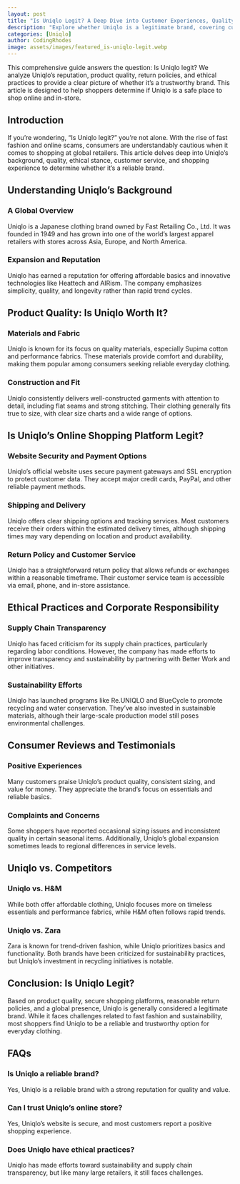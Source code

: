```yaml
---
layout: post
title: "Is Uniqlo Legit? A Deep Dive into Customer Experiences, Quality, and Ethics"
description: "Explore whether Uniqlo is a legitimate brand, covering customer experiences, quality, ethical practices, and more."
categories: [Uniqlo]
author: CodingRhodes
image: assets/images/featured_is-uniqlo-legit.webp
---
```


This comprehensive guide answers the question: Is Uniqlo legit? We analyze Uniqlo’s reputation, product quality, return policies, and ethical practices to provide a clear picture of whether it’s a trustworthy brand. This article is designed to help shoppers determine if Uniqlo is a safe place to shop online and in-store.

## Introduction

If you’re wondering, “Is Uniqlo legit?” you’re not alone. With the rise of fast fashion and online scams, consumers are understandably cautious when it comes to shopping at global retailers. This article delves deep into Uniqlo’s background, quality, ethical stance, customer service, and shopping experience to determine whether it’s a reliable brand.

## Understanding Uniqlo’s Background

### A Global Overview

Uniqlo is a Japanese clothing brand owned by Fast Retailing Co., Ltd. It was founded in 1949 and has grown into one of the world’s largest apparel retailers with stores across Asia, Europe, and North America.

### Expansion and Reputation

Uniqlo has earned a reputation for offering affordable basics and innovative technologies like Heattech and AIRism. The company emphasizes simplicity, quality, and longevity rather than rapid trend cycles.

## Product Quality: Is Uniqlo Worth It?

### Materials and Fabric

Uniqlo is known for its focus on quality materials, especially Supima cotton and performance fabrics. These materials provide comfort and durability, making them popular among consumers seeking reliable everyday clothing.

### Construction and Fit

Uniqlo consistently delivers well-constructed garments with attention to detail, including flat seams and strong stitching. Their clothing generally fits true to size, with clear size charts and a wide range of options.

## Is Uniqlo’s Online Shopping Platform Legit?

### Website Security and Payment Options

Uniqlo’s official website uses secure payment gateways and SSL encryption to protect customer data. They accept major credit cards, PayPal, and other reliable payment methods.

### Shipping and Delivery

Uniqlo offers clear shipping options and tracking services. Most customers receive their orders within the estimated delivery times, although shipping times may vary depending on location and product availability.

### Return Policy and Customer Service

Uniqlo has a straightforward return policy that allows refunds or exchanges within a reasonable timeframe. Their customer service team is accessible via email, phone, and in-store assistance.

## Ethical Practices and Corporate Responsibility

### Supply Chain Transparency

Uniqlo has faced criticism for its supply chain practices, particularly regarding labor conditions. However, the company has made efforts to improve transparency and sustainability by partnering with Better Work and other initiatives.

### Sustainability Efforts

Uniqlo has launched programs like Re.UNIQLO and BlueCycle to promote recycling and water conservation. They’ve also invested in sustainable materials, although their large-scale production model still poses environmental challenges.

## Consumer Reviews and Testimonials

### Positive Experiences

Many customers praise Uniqlo’s product quality, consistent sizing, and value for money. They appreciate the brand’s focus on essentials and reliable basics.

### Complaints and Concerns

Some shoppers have reported occasional sizing issues and inconsistent quality in certain seasonal items. Additionally, Uniqlo’s global expansion sometimes leads to regional differences in service levels.

## Uniqlo vs. Competitors

### Uniqlo vs. H\&M

While both offer affordable clothing, Uniqlo focuses more on timeless essentials and performance fabrics, while H\&M often follows rapid trends.

### Uniqlo vs. Zara

Zara is known for trend-driven fashion, while Uniqlo prioritizes basics and functionality. Both brands have been criticized for sustainability practices, but Uniqlo’s investment in recycling initiatives is notable.

## Conclusion: Is Uniqlo Legit?

Based on product quality, secure shopping platforms, reasonable return policies, and a global presence, Uniqlo is generally considered a legitimate brand. While it faces challenges related to fast fashion and sustainability, most shoppers find Uniqlo to be a reliable and trustworthy option for everyday clothing.

## FAQs

### Is Uniqlo a reliable brand?

Yes, Uniqlo is a reliable brand with a strong reputation for quality and value.

### Can I trust Uniqlo’s online store?

Yes, Uniqlo’s website is secure, and most customers report a positive shopping experience.

### Does Uniqlo have ethical practices?

Uniqlo has made efforts toward sustainability and supply chain transparency, but like many large retailers, it still faces challenges.

